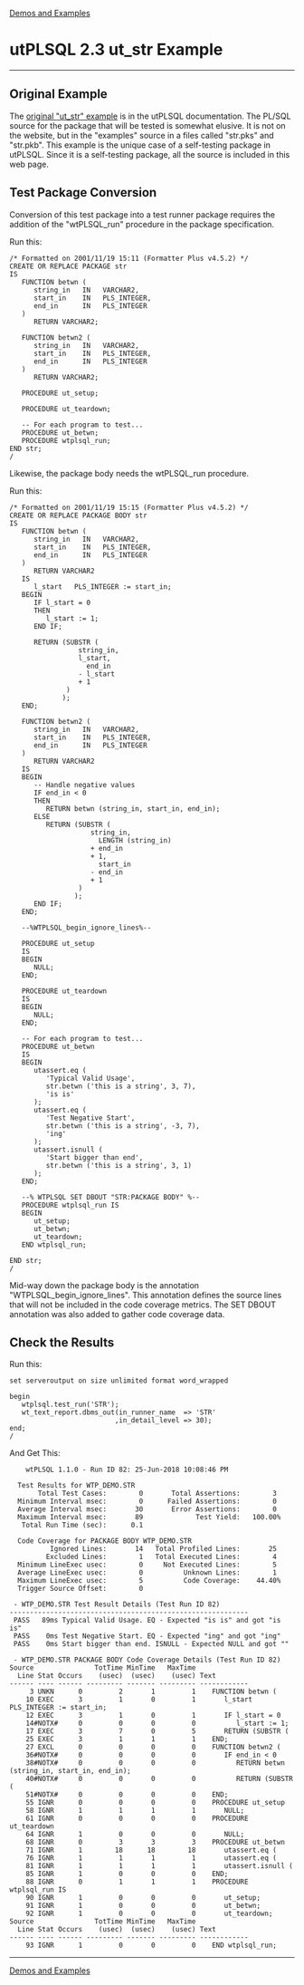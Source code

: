 [Demos and Examples](README.md)

# utPLSQL 2.3 ut_str Example

---

## Original Example

The [original "ut_str" example](https://utplsql.org/utPLSQL/v2.3.1/testfunc.html) is in the utPLSQL documentation.  The PL/SQL source for the package that will be tested is somewhat elusive.  It is not on the website, but in the "examples" source in a files called "str.pks" and "str.pkb".  This example is the unique case of a self-testing package in utPLSQL.  Since it is a self-testing package, all the source is included in this web page.

## Test Package Conversion

Conversion of this test package into a test runner package requires the addition of the "wtPLSQL_run" procedure in the package specification.

Run this:

```
/* Formatted on 2001/11/19 15:11 (Formatter Plus v4.5.2) */
CREATE OR REPLACE PACKAGE str
IS
   FUNCTION betwn (
      string_in   IN   VARCHAR2,
      start_in    IN   PLS_INTEGER,
      end_in      IN   PLS_INTEGER
   )
      RETURN VARCHAR2;

   FUNCTION betwn2 (
      string_in   IN   VARCHAR2,
      start_in    IN   PLS_INTEGER,
      end_in      IN   PLS_INTEGER
   )
      RETURN VARCHAR2;

   PROCEDURE ut_setup;

   PROCEDURE ut_teardown;

   -- For each program to test...
   PROCEDURE ut_betwn;
   PROCEDURE wtplsql_run;
END str;
/
```

Likewise, the package body needs the wtPLSQL_run procedure.

Run this:

```
/* Formatted on 2001/11/19 15:15 (Formatter Plus v4.5.2) */
CREATE OR REPLACE PACKAGE BODY str
IS
   FUNCTION betwn (
      string_in   IN   VARCHAR2,
      start_in    IN   PLS_INTEGER,
      end_in      IN   PLS_INTEGER
   )
      RETURN VARCHAR2
   IS
      l_start   PLS_INTEGER := start_in;
   BEGIN
      IF l_start = 0
      THEN
         l_start := 1;
      END IF;

      RETURN (SUBSTR (
                 string_in,
                 l_start,
                   end_in
                 - l_start
                 + 1
              )
             );
   END;

   FUNCTION betwn2 (
      string_in   IN   VARCHAR2,
      start_in    IN   PLS_INTEGER,
      end_in      IN   PLS_INTEGER
   )
      RETURN VARCHAR2
   IS
   BEGIN
      -- Handle negative values
      IF end_in < 0
      THEN
         RETURN betwn (string_in, start_in, end_in);
      ELSE
         RETURN (SUBSTR (
                    string_in,
                      LENGTH (string_in)
                    + end_in
                    + 1,
                      start_in
                    - end_in
                    + 1
                 )
                );
      END IF;
   END;

   --%WTPLSQL_begin_ignore_lines%--

   PROCEDURE ut_setup
   IS
   BEGIN
      NULL;
   END;

   PROCEDURE ut_teardown
   IS
   BEGIN
      NULL;
   END;

   -- For each program to test...
   PROCEDURE ut_betwn
   IS
   BEGIN
      utassert.eq (
         'Typical Valid Usage',
         str.betwn ('this is a string', 3, 7),
         'is is'
      );
      utassert.eq (
         'Test Negative Start',
         str.betwn ('this is a string', -3, 7),
         'ing'
      );
      utassert.isnull (
         'Start bigger than end',
         str.betwn ('this is a string', 3, 1)
      );
   END;

   --% WTPLSQL SET DBOUT "STR:PACKAGE BODY" %--
   PROCEDURE wtplsql_run IS
   BEGIN
      ut_setup;
      ut_betwn;
      ut_teardown;
   END wtplsql_run;

END str;
/
```

Mid-way down the package body is the annotation "WTPLSQL_begin_ignore_lines".  This annotation defines the source lines that will not be included in the code coverage metrics.  The SET DBOUT annotation was also added to gather code coverage data.


## Check the Results

Run this:

```
set serveroutput on size unlimited format word_wrapped

begin
   wtplsql.test_run('STR');
   wt_text_report.dbms_out(in_runner_name  => 'STR'
                          ,in_detail_level => 30);
end;
/
```

And Get This:

```
    wtPLSQL 1.1.0 - Run ID 82: 25-Jun-2018 10:08:46 PM

  Test Results for WTP_DEMO.STR
       Total Test Cases:        0       Total Assertions:        3
  Minimum Interval msec:        0      Failed Assertions:        0
  Average Interval msec:       30       Error Assertions:        0
  Maximum Interval msec:       89             Test Yield:   100.00%
   Total Run Time (sec):      0.1

  Code Coverage for PACKAGE BODY WTP_DEMO.STR
          Ignored Lines:       14   Total Profiled Lines:       25
         Excluded Lines:        1   Total Executed Lines:        4
  Minimum LineExec usec:        0     Not Executed Lines:        5
  Average LineExec usec:        0          Unknown Lines:        1
  Maximum LineExec usec:        5          Code Coverage:    44.40%
  Trigger Source Offset:        0

 - WTP_DEMO.STR Test Result Details (Test Run ID 82)
-----------------------------------------------------------
 PASS   89ms Typical Valid Usage. EQ - Expected "is is" and got "is is"
 PASS    0ms Test Negative Start. EQ - Expected "ing" and got "ing"
 PASS    0ms Start bigger than end. ISNULL - Expected NULL and got ""

 - WTP_DEMO.STR PACKAGE BODY Code Coverage Details (Test Run ID 82)
Source               TotTime MinTime   MaxTime     
  Line Stat Occurs    (usec)  (usec)    (usec) Text
------ ---- ------ --------- ------- --------- ------------
     3 UNKN      0         2       1         1    FUNCTION betwn (
    10 EXEC      3         1       0         1       l_start   PLS_INTEGER := start_in;
    12 EXEC      3         1       0         1       IF l_start = 0
    14#NOTX#     0         0       0         0          l_start := 1;
    17 EXEC      3         7       0         5       RETURN (SUBSTR (
    25 EXEC      3         1       1         1    END;
    27 EXCL      0         0       0         0    FUNCTION betwn2 (
    36#NOTX#     0         0       0         0       IF end_in < 0
    38#NOTX#     0         0       0         0          RETURN betwn (string_in, start_in, end_in);
    40#NOTX#     0         0       0         0          RETURN (SUBSTR (
    51#NOTX#     0         0       0         0    END;
    55 IGNR      0         0       0         0    PROCEDURE ut_setup
    58 IGNR      1         1       1         1       NULL;
    61 IGNR      0         0       0         0    PROCEDURE ut_teardown
    64 IGNR      1         0       0         0       NULL;
    68 IGNR      0         3       3         3    PROCEDURE ut_betwn
    71 IGNR      1        18      18        18       utassert.eq (
    76 IGNR      1         1       1         1       utassert.eq (
    81 IGNR      1         1       1         1       utassert.isnull (
    85 IGNR      1         0       0         0    END;
    88 IGNR      0         1       1         1    PROCEDURE wtplsql_run IS
    90 IGNR      1         0       0         0       ut_setup;
    91 IGNR      1         0       0         0       ut_betwn;
    92 IGNR      1         0       0         0       ut_teardown;
Source               TotTime MinTime   MaxTime     
  Line Stat Occurs    (usec)  (usec)    (usec) Text
------ ---- ------ --------- ------- --------- ------------
    93 IGNR      1         0       0         0    END wtplsql_run;
```

---
[Demos and Examples](README.md)
